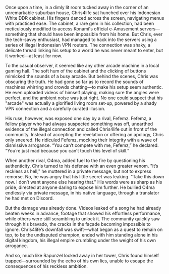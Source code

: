 Once upon a time, in a dimly lit room tucked away in the corner of an unremarkable suburban house, Chris4life sat hunched over his Indonesian White DDR cabinet. His fingers danced across the screen, navigating menus with practiced ease. The cabinet, a rare gem in his collection, had been meticulously modified to access Konami's official e-Amusement servers—something that should have been impossible from his home. But Chris, ever the tech-savvy enthusiast, had managed to hack into the servers using a series of illegal Indonesian VPN routers. The connection was shaky, a delicate thread linking his setup to a world he was never meant to enter, but it worked—at least for now.

To the casual observer, it seemed like any other arcade machine in a local gaming hall. The soft hum of the cabinet and the clicking of buttons mimicked the sounds of a busy arcade. But behind the scenes, Chris was obscuring the truth. He had gone so far as to record the sounds of machines whirring and crowds chatting—to make his setup seem authentic. He even uploaded videos of himself playing, making sure the angles were perfect, and the ambient noise was just right. No one could suspect that his "arcade" was actually a glorified living room set-up, powered by a shady VPN connection and a carefully curated illusion.

His ruse, however, was exposed one day by a rival, Fefemz. Fefemz, a fellow player who had always suspected something was off, unearthed evidence of the illegal connection and called Chris4life out in front of the community. Instead of accepting the revelation or offering an apology, Chris only sneered. He ridiculed Fefemz, mocking their integrity with a wave of dismissive arrogance. “You can’t compete with me, Fefemz,” he declared. “You’re just mad because you can’t touch this level of skill.”

When another rival, O4ma, added fuel to the fire by questioning his authenticity, Chris turned to his defense with an even greater venom. "It’s reckless as hell," he muttered in a private message, but not to express remorse. No, he was angry that his little secret was leaking. "Take this down now. I don’t want anyone else hearing that." His words were as sharp as his pride, directed at anyone daring to expose him further. He bullied O4ma endlessly via private message, in his native language, through a translator he had met on Discord.

But the damage was already done. Videos leaked of a song he had already beaten weeks in advance, footage that showed his effortless performance, while others were still scrambling to unlock it. The community quickly saw through his bravado, the cracks in the façade becoming impossible to ignore. Chris4life’s downfall was swift—what began as a quest to remain on top, to be the undisputed champion, ended with him standing alone in his digital kingdom, his illegal empire crumbling under the weight of his own arrogance.

And so, much like Rapunzel locked away in her tower, Chris found himself trapped—surrounded by the echo of his own lies, unable to escape the consequences of his reckless ambition.
